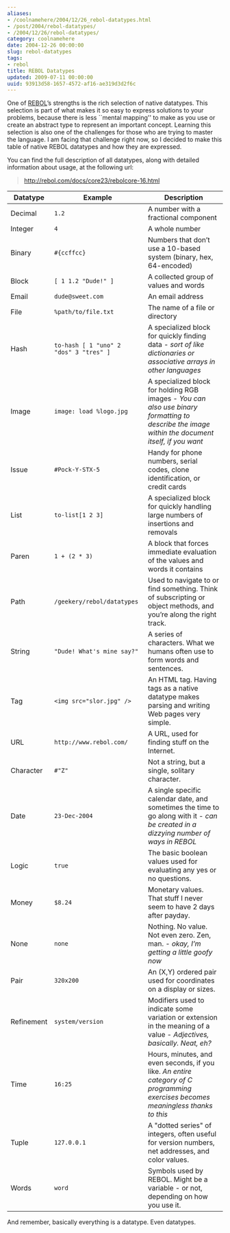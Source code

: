 ```yaml
---
aliases:
- /coolnamehere/2004/12/26_rebol-datatypes.html
- /post/2004/rebol-datatypes/
- /2004/12/26/rebol-datatypes/
category: coolnamehere
date: 2004-12-26 00:00:00
slug: rebol-datatypes
tags:
- rebol
title: REBOL Datatypes
updated: 2009-07-11 00:00:00
uuid: 93913d58-1657-4572-af16-ae319d3d2f6c
---
```


One of [REBOL](http://www.rebol.com/)’s strengths is the rich selection
of native datatypes. This selection is part of what makes it so easy to
express solutions to your problems, because there is less \`\`mental
mapping'' to make as you use or create an abstract type to represent an
important concept. Learning this selection is also one of the challenges
for those who are trying to master the language. I am facing that
challenge right now, so I decided to make this table of native REBOL
datatypes and how they are expressed.

You can find the full description of all datatypes, along with detailed
information about usage, at the following url:

> <http://rebol.com/docs/core23/rebolcore-16.html>


| Datatype   | Example                                | Description
| ---------- | -------------------------------------- | -----------
| Decimal    | `1.2`                                  | A number with a fractional component
| Integer    | `4`                                    | A whole number
| Binary     | `#{ccffcc}`                            | Numbers that don’t use a 10-based system (binary, hex, 64-encoded)
| Block      | `[ 1 1.2 "Dude!" ]`                    | A collected group of values and words
| Email      | `dude@sweet.com`                       | An email address
| File       | `%path/to/file.txt`                    | The name of a file or directory
| Hash       | `to-hash [ 1 "uno" 2 "dos" 3 "tres" ]` | A specialized block for quickly finding data - _sort of like dictionaries or associative arrays in other languages_
| Image      | `image: load %logo.jpg`                | A specialized block for holding RGB images - _You can also use binary formatting to describe the image within the document itself, if you want_
| Issue      | `#Pock-Y-STX-5`                        | Handy for phone numbers, serial codes, clone identification, or credit cards
| List       | `to-list[1 2 3]`                       | A specialized block for quickly handling large numbers of insertions and removals
| Paren      | `1 + (2 * 3)`                          | A block that forces immediate evaluation of the values and words it contains
| Path       | `/geekery/rebol/datatypes`             | Used to navigate to or find something. Think of subscripting or object methods, and you’re along the right track.
| String     | `"Dude! What's mine say?"`             | A series of characters. What we humans often use to form words and sentences.
| Tag        | `<img src="slor.jpg" />`               | An HTML tag. Having tags as a native datatype makes parsing and writing Web pages very simple.
| URL        | `http://www.rebol.com/`                | A URL, used for finding stuff on the Internet.
| Character  | `#"Z"`                                 | Not a string, but a single, solitary character.
| Date       | `23-Dec-2004`                          | A single specific calendar date, and sometimes the time to go along with it - _can be created in a dizzying number of ways in REBOL_
| Logic      | `true`                                 | The basic boolean values used for evaluating any yes or no questions.
| Money      | `$8.24`                                | Monetary values. That stuff I never seem to have 2 days after payday.
| None       | `none`                                 | Nothing. No value. Not even zero. Zen, man. - _okay, I’m getting a little goofy now_
| Pair       | `320x200`                              | An (X,Y) ordered pair used for coordinates on a display or sizes.
| Refinement | `system/version`                       | Modifiers used to indicate some variation or extension in the meaning of a value - _Adjectives, basically. Neat, eh?_
| Time       | `16:25`                                | Hours, minutes, and even seconds, if you like. _An entire category of C programming exercises becomes meaningless thanks to this_
| Tuple      | `127.0.0.1`                            | A "dotted series" of integers, often useful for version numbers, net addresses, and color values.
| Words      | `word`                                 | Symbols used by REBOL. Might be a variable - or not, depending on how you use it.

And remember, basically everything is a datatype. Even datatypes.